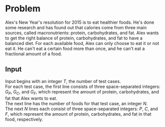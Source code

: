 # Problem

Alex's New Year's resolution for 2015 is to eat healthier foods. He's done some research and has found out that calories come from three main sources, called macronutrients: protein, carbohydrates, and fat. Alex wants to get the right balance of protein, carbohydrates, and fat to have a balanced diet. For each available food, Alex can only choose to eat it or not eat it. He can't eat a certain food more than once, and he can't eat a fractional amount of a food.

## Input

Input begins with an integer $T$, the number of test cases.  
For each test case, the first line consists of three space-separated integers: $G_P$, $G_C$, and $G_F$, which represent the amount of protein, carbohydrates, and fat that Alex wants to eat.  
The next line has the number of foods for that test case, an integer $N$.  
The next $N$ lines each consist of three space-separated integers: $P$, $C$, and $F$, which represent the amount of protein, carbohydrates, and fat in that food, respectively.
